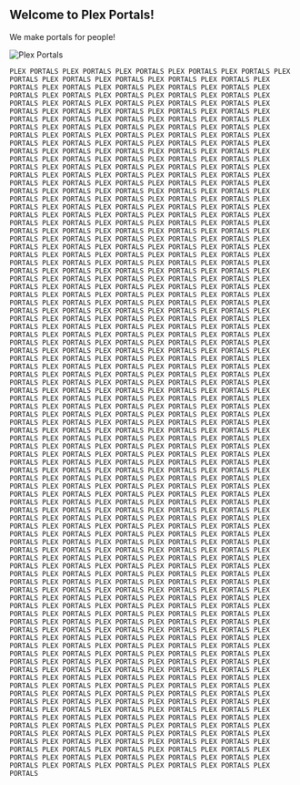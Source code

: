 ## **Welcome to Plex Portals!**

We make portals for people!


![Plex Portals](https://iili.io/dEf4ln.png "Plex Portals")
    
    PLEX PORTALS PLEX PORTALS PLEX PORTALS PLEX PORTALS PLEX PORTALS PLEX PORTALS PLEX PORTALS PLEX PORTALS PLEX PORTALS PLEX PORTALS PLEX PORTALS PLEX PORTALS PLEX PORTALS PLEX PORTALS PLEX PORTALS PLEX PORTALS PLEX PORTALS PLEX PORTALS PLEX PORTALS PLEX PORTALS PLEX PORTALS PLEX PORTALS PLEX PORTALS PLEX PORTALS PLEX PORTALS PLEX PORTALS PLEX PORTALS PLEX PORTALS PLEX PORTALS PLEX PORTALS PLEX PORTALS PLEX PORTALS PLEX PORTALS PLEX PORTALS PLEX PORTALS PLEX PORTALS PLEX PORTALS PLEX PORTALS PLEX PORTALS PLEX PORTALS PLEX PORTALS PLEX PORTALS PLEX PORTALS PLEX PORTALS PLEX PORTALS PLEX PORTALS PLEX PORTALS PLEX PORTALS PLEX PORTALS PLEX PORTALS PLEX PORTALS PLEX PORTALS PLEX PORTALS PLEX PORTALS PLEX PORTALS PLEX PORTALS PLEX PORTALS PLEX PORTALS PLEX PORTALS PLEX PORTALS PLEX PORTALS PLEX PORTALS PLEX PORTALS PLEX PORTALS PLEX PORTALS PLEX PORTALS PLEX PORTALS PLEX PORTALS PLEX PORTALS PLEX PORTALS PLEX PORTALS PLEX PORTALS PLEX PORTALS PLEX PORTALS PLEX PORTALS PLEX PORTALS PLEX PORTALS PLEX PORTALS PLEX PORTALS PLEX PORTALS PLEX PORTALS PLEX PORTALS PLEX PORTALS PLEX PORTALS PLEX PORTALS PLEX PORTALS PLEX PORTALS PLEX PORTALS PLEX PORTALS PLEX PORTALS PLEX PORTALS PLEX PORTALS PLEX PORTALS PLEX PORTALS PLEX PORTALS PLEX PORTALS PLEX PORTALS PLEX PORTALS PLEX PORTALS PLEX PORTALS PLEX PORTALS PLEX PORTALS PLEX PORTALS PLEX PORTALS PLEX PORTALS PLEX PORTALS PLEX PORTALS PLEX PORTALS PLEX PORTALS PLEX PORTALS PLEX PORTALS PLEX PORTALS PLEX PORTALS PLEX PORTALS PLEX PORTALS PLEX PORTALS PLEX PORTALS PLEX PORTALS PLEX PORTALS PLEX PORTALS PLEX PORTALS PLEX PORTALS PLEX PORTALS PLEX PORTALS PLEX PORTALS PLEX PORTALS PLEX PORTALS PLEX PORTALS PLEX PORTALS PLEX PORTALS PLEX PORTALS PLEX PORTALS PLEX PORTALS PLEX PORTALS PLEX PORTALS PLEX PORTALS PLEX PORTALS PLEX PORTALS PLEX PORTALS PLEX PORTALS PLEX PORTALS PLEX PORTALS PLEX PORTALS PLEX PORTALS PLEX PORTALS PLEX PORTALS PLEX PORTALS PLEX PORTALS PLEX PORTALS PLEX PORTALS PLEX PORTALS PLEX PORTALS PLEX PORTALS PLEX PORTALS PLEX PORTALS PLEX PORTALS PLEX PORTALS PLEX PORTALS PLEX PORTALS PLEX PORTALS PLEX PORTALS PLEX PORTALS PLEX PORTALS PLEX PORTALS PLEX PORTALS PLEX PORTALS PLEX PORTALS PLEX PORTALS PLEX PORTALS PLEX PORTALS PLEX PORTALS PLEX PORTALS PLEX PORTALS PLEX PORTALS PLEX PORTALS PLEX PORTALS PLEX PORTALS PLEX PORTALS PLEX PORTALS PLEX PORTALS PLEX PORTALS PLEX PORTALS PLEX PORTALS PLEX PORTALS PLEX PORTALS PLEX PORTALS PLEX PORTALS PLEX PORTALS PLEX PORTALS PLEX PORTALS PLEX PORTALS PLEX PORTALS PLEX PORTALS PLEX PORTALS PLEX PORTALS PLEX PORTALS PLEX PORTALS PLEX PORTALS PLEX PORTALS PLEX PORTALS PLEX PORTALS PLEX PORTALS PLEX PORTALS PLEX PORTALS PLEX PORTALS PLEX PORTALS PLEX PORTALS PLEX PORTALS PLEX PORTALS PLEX PORTALS PLEX PORTALS PLEX PORTALS PLEX PORTALS PLEX PORTALS PLEX PORTALS PLEX PORTALS PLEX PORTALS PLEX PORTALS PLEX PORTALS PLEX PORTALS PLEX PORTALS PLEX PORTALS PLEX PORTALS PLEX PORTALS PLEX PORTALS PLEX PORTALS PLEX PORTALS PLEX PORTALS PLEX PORTALS PLEX PORTALS PLEX PORTALS PLEX PORTALS PLEX PORTALS PLEX PORTALS PLEX PORTALS PLEX PORTALS PLEX PORTALS PLEX PORTALS PLEX PORTALS PLEX PORTALS PLEX PORTALS PLEX PORTALS PLEX PORTALS PLEX PORTALS PLEX PORTALS PLEX PORTALS PLEX PORTALS PLEX PORTALS PLEX PORTALS PLEX PORTALS PLEX PORTALS PLEX PORTALS PLEX PORTALS PLEX PORTALS PLEX PORTALS PLEX PORTALS PLEX PORTALS PLEX PORTALS PLEX PORTALS PLEX PORTALS PLEX PORTALS PLEX PORTALS PLEX PORTALS PLEX PORTALS PLEX PORTALS PLEX PORTALS PLEX PORTALS PLEX PORTALS PLEX PORTALS PLEX PORTALS PLEX PORTALS PLEX PORTALS PLEX PORTALS PLEX PORTALS PLEX PORTALS PLEX PORTALS PLEX PORTALS PLEX PORTALS PLEX PORTALS PLEX PORTALS PLEX PORTALS PLEX PORTALS PLEX PORTALS PLEX PORTALS PLEX PORTALS PLEX PORTALS PLEX PORTALS PLEX PORTALS PLEX PORTALS PLEX PORTALS PLEX PORTALS PLEX PORTALS PLEX PORTALS PLEX PORTALS PLEX PORTALS PLEX PORTALS PLEX PORTALS PLEX PORTALS PLEX PORTALS PLEX PORTALS PLEX PORTALS PLEX PORTALS PLEX PORTALS PLEX PORTALS PLEX PORTALS PLEX PORTALS PLEX PORTALS PLEX PORTALS PLEX PORTALS PLEX PORTALS PLEX PORTALS PLEX PORTALS PLEX PORTALS PLEX PORTALS PLEX PORTALS PLEX PORTALS PLEX PORTALS PLEX PORTALS PLEX PORTALS PLEX PORTALS PLEX PORTALS PLEX PORTALS PLEX PORTALS PLEX PORTALS PLEX PORTALS PLEX PORTALS PLEX PORTALS PLEX PORTALS PLEX PORTALS PLEX PORTALS PLEX PORTALS PLEX PORTALS PLEX PORTALS PLEX PORTALS PLEX PORTALS PLEX PORTALS PLEX PORTALS PLEX PORTALS PLEX PORTALS PLEX PORTALS PLEX PORTALS PLEX PORTALS PLEX PORTALS PLEX PORTALS PLEX PORTALS PLEX PORTALS PLEX PORTALS PLEX PORTALS PLEX PORTALS PLEX PORTALS PLEX PORTALS PLEX PORTALS PLEX PORTALS PLEX PORTALS PLEX PORTALS PLEX PORTALS PLEX PORTALS PLEX PORTALS PLEX PORTALS PLEX PORTALS PLEX PORTALS PLEX PORTALS PLEX PORTALS PLEX PORTALS PLEX PORTALS PLEX PORTALS PLEX PORTALS PLEX PORTALS PLEX PORTALS PLEX PORTALS PLEX PORTALS PLEX PORTALS PLEX PORTALS PLEX PORTALS PLEX PORTALS PLEX PORTALS PLEX PORTALS PLEX PORTALS PLEX PORTALS PLEX PORTALS PLEX PORTALS PLEX PORTALS PLEX PORTALS PLEX PORTALS PLEX PORTALS PLEX PORTALS PLEX PORTALS PLEX PORTALS PLEX PORTALS PLEX PORTALS PLEX PORTALS PLEX PORTALS PLEX PORTALS PLEX PORTALS PLEX PORTALS PLEX PORTALS PLEX PORTALS PLEX PORTALS PLEX PORTALS PLEX PORTALS PLEX PORTALS PLEX PORTALS PLEX PORTALS PLEX PORTALS PLEX PORTALS PLEX PORTALS PLEX PORTALS PLEX PORTALS PLEX PORTALS PLEX PORTALS PLEX PORTALS PLEX PORTALS PLEX PORTALS PLEX PORTALS PLEX PORTALS PLEX PORTALS PLEX PORTALS PLEX PORTALS PLEX PORTALS PLEX PORTALS PLEX PORTALS PLEX PORTALS PLEX PORTALS PLEX PORTALS PLEX PORTALS PLEX PORTALS PLEX PORTALS PLEX PORTALS PLEX PORTALS PLEX PORTALS PLEX PORTALS PLEX PORTALS PLEX PORTALS PLEX PORTALS PLEX PORTALS PLEX PORTALS PLEX PORTALS PLEX PORTALS PLEX PORTALS PLEX PORTALS PLEX PORTALS 
